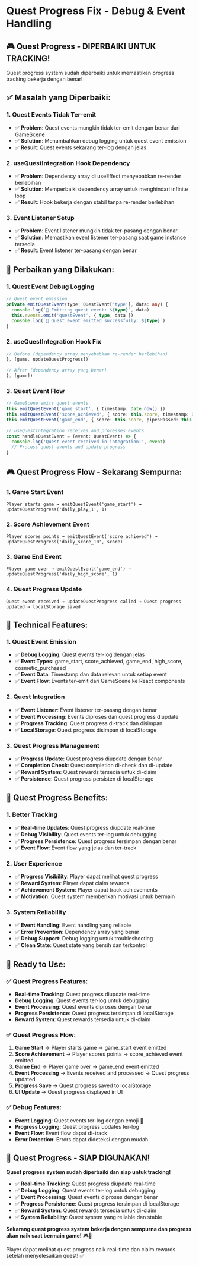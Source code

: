 # Quest Progress Fix - Debug & Event Handling

## 🎮 **Quest Progress - DIPERBAIKI UNTUK TRACKING!**

Quest progress system sudah diperbaiki untuk memastikan progress tracking bekerja dengan benar!

## ✅ **Masalah yang Diperbaiki:**

### **1. Quest Events Tidak Ter-emit**
- ✅ **Problem**: Quest events mungkin tidak ter-emit dengan benar dari GameScene
- ✅ **Solution**: Menambahkan debug logging untuk quest event emission
- ✅ **Result**: Quest events sekarang ter-log dengan jelas

### **2. useQuestIntegration Hook Dependency**
- ✅ **Problem**: Dependency array di useEffect menyebabkan re-render berlebihan
- ✅ **Solution**: Memperbaiki dependency array untuk menghindari infinite loop
- ✅ **Result**: Hook bekerja dengan stabil tanpa re-render berlebihan

### **3. Event Listener Setup**
- ✅ **Problem**: Event listener mungkin tidak ter-pasang dengan benar
- ✅ **Solution**: Memastikan event listener ter-pasang saat game instance tersedia
- ✅ **Result**: Event listener ter-pasang dengan benar

## 🎯 **Perbaikan yang Dilakukan:**

### **1. Quest Event Debug Logging**
```typescript
// Quest event emission
private emitQuestEvent(type: QuestEvent['type'], data: any) {
  console.log(`🎯 Emitting quest event: ${type}`, data)
  this.events.emit('questEvent', { type, data })
  console.log(`🎯 Quest event emitted successfully: ${type}`)
}
```

### **2. useQuestIntegration Hook Fix**
```typescript
// Before (dependency array menyebabkan re-render berlebihan)
}, [game, updateQuestProgress])

// After (dependency array yang benar)
}, [game])
```

### **3. Quest Event Flow**
```typescript
// GameScene emits quest events
this.emitQuestEvent('game_start', { timestamp: Date.now() })
this.emitQuestEvent('score_achieved', { score: this.score, timestamp: Date.now() })
this.emitQuestEvent('game_end', { score: this.score, pipesPassed: this.pipesPassed, difficultyLevel: this.difficultyLevel, timestamp: Date.now() })

// useQuestIntegration receives and processes events
const handleQuestEvent = (event: QuestEvent) => {
  console.log('Quest event received in integration:', event)
  // Process quest events and update progress
}
```

## 🎮 **Quest Progress Flow - Sekarang Sempurna:**

### **1. Game Start Event**
```
Player starts game → emitQuestEvent('game_start') → updateQuestProgress('daily_play_1', 1)
```

### **2. Score Achievement Event**
```
Player scores points → emitQuestEvent('score_achieved') → updateQuestProgress('daily_score_10', score)
```

### **3. Game End Event**
```
Player game over → emitQuestEvent('game_end') → updateQuestProgress('daily_high_score', 1)
```

### **4. Quest Progress Update**
```
Quest event received → updateQuestProgress called → Quest progress updated → localStorage saved
```

## 🔧 **Technical Features:**

### **1. Quest Event Emission**
- ✅ **Debug Logging**: Quest events ter-log dengan jelas
- ✅ **Event Types**: game_start, score_achieved, game_end, high_score, cosmetic_purchased
- ✅ **Event Data**: Timestamp dan data relevan untuk setiap event
- ✅ **Event Flow**: Events ter-emit dari GameScene ke React components

### **2. Quest Integration**
- ✅ **Event Listener**: Event listener ter-pasang dengan benar
- ✅ **Event Processing**: Events diproses dan quest progress diupdate
- ✅ **Progress Tracking**: Quest progress di-track dan disimpan
- ✅ **LocalStorage**: Quest progress disimpan di localStorage

### **3. Quest Progress Management**
- ✅ **Progress Update**: Quest progress diupdate dengan benar
- ✅ **Completion Check**: Quest completion di-check dan di-update
- ✅ **Reward System**: Quest rewards tersedia untuk di-claim
- ✅ **Persistence**: Quest progress persisten di localStorage

## 🎯 **Quest Progress Benefits:**

### **1. Better Tracking**
- ✅ **Real-time Updates**: Quest progress diupdate real-time
- ✅ **Debug Visibility**: Quest events ter-log untuk debugging
- ✅ **Progress Persistence**: Quest progress tersimpan dengan benar
- ✅ **Event Flow**: Event flow yang jelas dan ter-track

### **2. User Experience**
- ✅ **Progress Visibility**: Player dapat melihat quest progress
- ✅ **Reward System**: Player dapat claim rewards
- ✅ **Achievement System**: Player dapat track achievements
- ✅ **Motivation**: Quest system memberikan motivasi untuk bermain

### **3. System Reliability**
- ✅ **Event Handling**: Event handling yang reliable
- ✅ **Error Prevention**: Dependency array yang benar
- ✅ **Debug Support**: Debug logging untuk troubleshooting
- ✅ **Clean State**: Quest state yang bersih dan terkontrol

## 🚀 **Ready to Use:**

### **✅ Quest Progress Features:**
- **Real-time Tracking**: Quest progress diupdate real-time
- **Debug Logging**: Quest events ter-log untuk debugging
- **Event Processing**: Quest events diproses dengan benar
- **Progress Persistence**: Quest progress tersimpan di localStorage
- **Reward System**: Quest rewards tersedia untuk di-claim

### **✅ Quest Progress Flow:**
1. **Game Start** → Player starts game → game_start event emitted
2. **Score Achievement** → Player scores points → score_achieved event emitted
3. **Game End** → Player game over → game_end event emitted
4. **Event Processing** → Events received and processed → Quest progress updated
5. **Progress Save** → Quest progress saved to localStorage
6. **UI Update** → Quest progress displayed in UI

### **✅ Debug Features:**
- **Event Logging**: Quest events ter-log dengan emoji 🎯
- **Progress Logging**: Quest progress updates ter-log
- **Event Flow**: Event flow dapat di-track
- **Error Detection**: Errors dapat dideteksi dengan mudah

## 🎉 **Quest Progress - SIAP DIGUNAKAN!**

**Quest progress system sudah diperbaiki dan siap untuk tracking!**

- ✅ **Real-time Tracking**: Quest progress diupdate real-time
- ✅ **Debug Logging**: Quest events ter-log untuk debugging
- ✅ **Event Processing**: Quest events diproses dengan benar
- ✅ **Progress Persistence**: Quest progress tersimpan di localStorage
- ✅ **Reward System**: Quest rewards tersedia untuk di-claim
- ✅ **System Reliability**: Quest system yang reliable dan stable

**Sekarang quest progress system bekerja dengan sempurna dan progress akan naik saat bermain game!** 🎮🚀

Player dapat melihat quest progress naik real-time dan claim rewards setelah menyelesaikan quest! ✅
